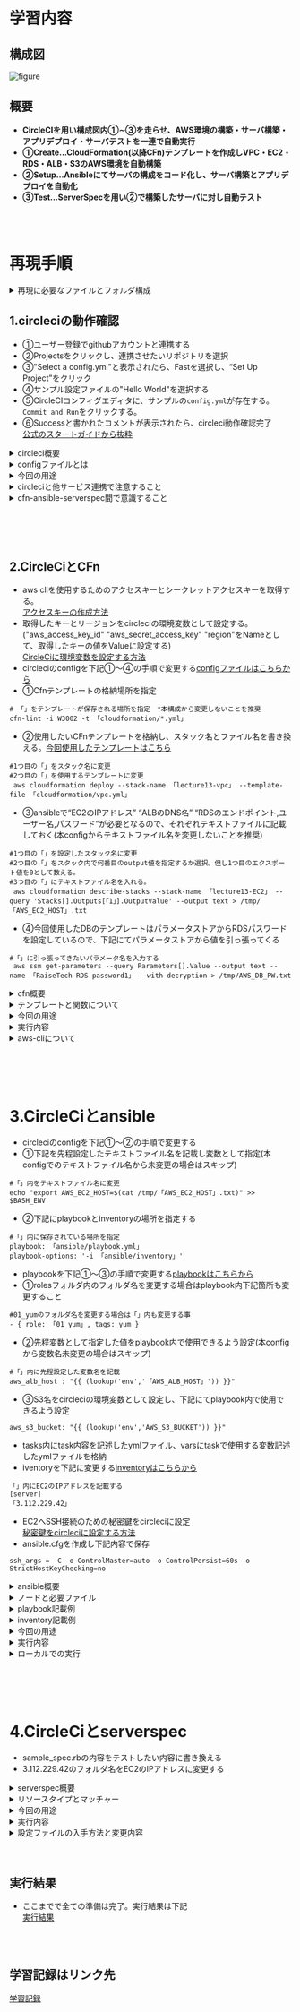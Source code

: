 # 学習内容
## 構成図
![figure](image/figure.png)

## **概要**
- **CircleCIを用い構成図内①∼③を走らせ、AWS環境の構築・サーバ構築・アプリデプロイ・サーバテストを一連で自動実行**
- **①Create…CloudFormation(以降CFn)テンプレートを作成しVPC・EC2・RDS・ALB・S3のAWS環境を自動構築**
- **②Setup…Ansibleにてサーバの構成をコード化し、サーバ構築とアプリデプロイを自動化**
- **③Test…ServerSpecを用い②で構築したサーバに対し自動テスト**

<br>
<br>

# 再現手順

<details><summary>再現に必要なファイルとフォルダ構成</summary>

![directory](image/directory.png)

</details>

## 1.circleciの動作確認
- ①ユーザー登録でgithubアカウントと連携する
- ②Projectsをクリックし、連携させたいリポジトリを選択
- ③"Select a config.yml"と表示されたら、Fastを選択し、“Set Up Project”をクリック
- ④サンプル設定ファイルの"Hello World"を選択する
- ⑤CircleCIコンフィグエディタに、サンプルの`config.yml`が存在する。`Commit and Run`をクリックする。
- ⑥Successと書かれたコメントが表示されたら、circleci動作確認完了  
[公式のスタートガイドから抜粋](https://circleci.com/docs/ja/getting-started/)

<details><summary>circleci概要</summary>

- CircleCiはCI/CDツールの1種である。  
- CI(継続的インティグレーション)とはアプリやインフラのソースコードのテストを自動化し、これを継続的に実行すること。
- CD(継続的デリバリー)とは各環境へのデプロイ作業を自動化し、これを継続的に実行すること。
- CircleCiはソースコードのバージョン管理ができるgithubと連携できる
- これらからソースコードのバージョン管理/テスト/各サーバーへのデプロイを自動で行えることで、開発に集中できる

</details>



<details><summary>configファイルとは</summary>

- CircleCiで行うことは.circleci/config.ymlに記載し、このファイル内容をCircleCiが実行する。
- 下記はcircleci/config.ymlの抜粋
- "version"とはCircleCIのバージョンのことである
- "orbs"とはCircleCIの機能や設定を利用するためのパッケージであり(orbs一覧は公式にて)、これによりconfigファイル内で特定の設定(jobを実行する環境)として利用できる。(上記config.ymlでは"circleci/python@2.0.3"という"orbs"を"python"と命名している。)
- "job"とはCircleCiで実行される単一のタスクで"step"の集合体であり、上記では"cfn-lint"と命名した"job"で"checkout","run"×2が"step"にあたる
- "executor"とは"job"の実行環境を指定するものであり、上記では"orbs"で"python"と命名した設定を呼び出している

<div>

```
version: 2.1

orbs:
  python: circleci/python@2.0.3

jobs:
  cfn-lint:
    executor: python/default
    steps:
      - checkout
      - run: pip install cfn-lint
      - run:
          name: run cfn-lint
          command: |
            cfn-lint -i W3002 -t cloudformation/*.yml
```

</div>
</details>

<details><summary>今回の用途</summary>

- AWS環境を自動構築(CloudFormation)、アプリデプロイのためEC2を自動環境設定(ansible)、EC2の環境設定を自動テスト(serverspec)、これらのソースコードをgithubへプッシュのみし一連で行うことを可能にする
- これで開発作業に集中できる環境を作る

</details>


<details><summary>circleciと他サービス連携で注意すること</summary>

- 構成図の自動化は下記図の流れで実行される
![circleci1](image/13_circleci1.png)
- 注目は下図であり、circleciがcfn,Ansible,serverspecに指示を出し、それぞれを動かしている。
- つまりcircleciが仮想のサーバーとして指示を出すため、通常AWS使用の際に必要なパスワード,SSH接続時に必要なIPアドレスと秘密鍵等をcircleciに持たせることが必要(詳しくは手順の中で説明)
- ローカルからリポジトリへプッシュしたファイルの情報以外はcircleciが持っていないことを意識すること。
![circleci2](image/13_circleci2.png)
- またcircleciが仮想のサーバーとなりansibleを起動させEC2へ指示を出すことから、下記の関係性にも意識すること(ノードについての詳細はansibleの項目参照)
![circleci3](image/13_circleci3.png)

</details>


<details><summary>cfn-ansible-serverspec間で意識すること</summary>

- 図①～③の順で実行され、主にansible(EC2の環境設定)ではcfnで構築されたRDSやALBの情報を基にサンプルアプリの設定ファイルを書き換える。
- つまりCloudFormationで構築されたリソースで必要な情報であるRDSのエンドポイントやALBのDNS名はansibleに受け渡す必要がある(詳細は手順の中で説明)
![circleci2](image/13_circleci2.png)

</details>



<br>
<br>
<br>
<br>

## 2.CircleCiとCFn
- aws cliを使用するためのアクセスキーとシークレットアクセスキーを取得する。  
[アクセスキーの作成方法](https://acorn-blog.tech/aws-access-key/)  
- 取得したキーとリージョンをcircleciの環境変数として設定する。("aws_access_key_id" "aws_secret_access_key" "region"をNameとして、取得したキーの値をValueに設定する)  
[CircleCiに環境変数を設定する方法](https://qiita.com/ashketcham/items/ea211040c841cbf81200) 
- circleciのconfigを下記①～④の手順で変更する[configファイルはこちらから](./.circleci/config.yml)
- ①Cfnテンプレートの格納場所を指定
```
# 「」をテンプレートが保存される場所を指定　*本構成から変更しないことを推奨
cfn-lint -i W3002 -t 「cloudformation/*.yml」
```
- ②使用したいCFnテンプレートを格納し、スタック名とファイル名を書き換える。[今回使用したテンプレートはこちら](./cloudformation)
```
#1つ目の「」をスタック名に変更
#2つ目の「」を使用するテンプレートに変更
 aws cloudformation deploy --stack-name 「lecture13-vpc」 --template-file 「cloudformation/vpc.yml」
```
- ③ansibleで“EC2のIPアドレス” “ALBのDNS名” “RDSのエンドポイント,ユーザー名,パスワード”が必要となるので、それぞれテキストファイルに記載しておく(本configからテキストファイル名を変更しないことを推奨)
```
#1つ目の「」を設定したスタック名に変更
#2つ目の「」をスタック内で何番目のoutput値を指定するか選択。但し1つ目のエクスポート値を0として数える。
#3つ目の「」にテキストファイル名を入れる。
 aws cloudformation describe-stacks --stack-name 「lecture13-EC2」 --query 'Stacks[].Outputs[「1」].OutputValue' --output text > /tmp/「AWS_EC2_HOST」.txt
```
- ④今回使用したDBのテンプレートはパラメータストアからRDSパスワードを設定しているので、下記にてパラメータストアから値を引っ張ってくる
```
#「」に引っ張ってきたいパラメータ名を入力する
 aws ssm get-parameters --query Parameters[].Value --output text --name 「RaiseTech-RDS-password1」 --with-decryption > /tmp/AWS_DB_PW.txt
```

<details><summary>cfn概要</summary>

- cfnはインフラを自動化するために必要なIaC(Infrastructure as code)を行えるAWSのサービス。
- IaC(Infrastructure as code)とはインフラをコード化すること。
- インフラ自動化のメリットは、手動構築と比較し工数が少ない/再現性が高い/バージョン管理が容易なことが挙げられる
- リソース構築内容を定義するファイルをテンプレートと呼び、複数のリソースの依存関係もテンプレートに記述される。
- テンプレートを利用しcfnによりプロビジョニングされたリソースの集合体をスタックと呼ぶ。

</details>

<details><summary>テンプレートと関数について</summary>

- 以下を参考にテンプレートを作成した  
[VPC,EC2](https://aws.taf-jp.com/blog/72288#AWS_CloudFormation_%E3%81%A7_EC2_%E3%82%92%E6%A7%8B%E7%AF%89%E3%81%97%E3%81%A6%E3%81%BF%E3%82%88%E3%81%86)  
[RDS](https://cloud5.jp/cf-rds/)  
[ALB](https://cloud5.jp/cf-alb/)  
[S3](https://cloud5.jp/cf-s3/)  

- 主にSub/Ref/ImportValue/GetAtt関数を使用した
- Sub関数はテンプレート内で文字列の中に変数を埋め込むために使用する。

```
Parameters:
  NameBase:
    Description: this is base name.
    Type: String
    Default: "practice"
～～～～～～～～～～～～～～～～～～
Resources:
  MyRDSSubnetGroup:
    Type: AWS::RDS::DBSubnetGroup
    Properties:
      DBSubnetGroupName: !Sub "${NameBase}-SubnetGroup"  #parametersで定義したNameBaseの値を代入

```

- Ref関数はテンプレート内のリソースやパラメータを参照するために使用する。以下①②で説明
- ①リソースを参照する場合の戻り値は大きく2つで、物理ID or 名前である。どの値を返すかは下記公式からリソースを選択し戻り値セクションを参照
[リソース及びプロパティタイプ](https://docs.aws.amazon.com/ja_jp/AWSCloudFormation/latest/UserGuide/aws-template-resource-type-ref.html)

```
Resources:
  MyEC2:
    Type: AWS::EC2::Instance
    Properties:
～～～～～～～～～～～～～～～～～～
Outputs:
  MyEC2:
    Value: !Ref MyEC2  #この場合の戻り値は物理ID
    Export:
      Name: !Sub "${NameBase}-EC2-ID"


```

```
Resources:
  MyS3:
    Type: AWS::S3::Bucket
    Properties:
～～～～～～～～～～～～～～～～～～
Outputs:
  MyS3:
    Value: !Ref MyS3  #この場合の戻り値は名前
    Export:
      Name: !Sub "${NameBase}-s3-name"


```

- ②リソースのパラメータを参照する場合の戻り値は様々である。どの値を返すかは①と同様に公式の戻り値セクションを参照
[リソース及びプロパティタイプ](https://docs.aws.amazon.com/ja_jp/AWSCloudFormation/latest/UserGuide/aws-template-resource-type-ref.html)

```
Resources:
  MyPublicSubnet1:
    Type: AWS::EC2::Subnet
    Properties:
～～～～～～～～～～～～～～～～～～
Outputs:
  MyPublicSubnet1:
   Value: !Ref MyPublicSubnet1　#この場合の戻り値はsubnetの物理ID
   Export:
     Name: !Sub "${NameBase}-MyPublicSubnet1-ID"
```

- ImportValue関数は別スタックからエクスポートされている名前や値を参照する場合に使用する
```
Resources:
  MyRDSSubnetGroup:
    Type: AWS::RDS::DBSubnetGroup
    Properties:
      DBSubnetGroupDescription: "RDSSubnetGroup"
      DBSubnetGroupName: !Sub "${NameBase}-SubnetGroup"
      SubnetIds:
        - !ImportValue RaiseTech-MyPrivateSubnet1-ID  #サブネットを作成した別のスタックでSubnet-IDをエクスポートし、ImportValueで参照している

```

- GetAtt関数はリソースの特定の情報を取得するために使用する。リソースに対し参照できる値は上記と同様に公式の戻り値セクションを参照
[リソース及びプロパティタイプ](https://docs.aws.amazon.com/ja_jp/AWSCloudFormation/latest/UserGuide/aws-template-resource-type-ref.html)

```
Resources:
  MyEC2:
    Type: AWS::EC2::Instance
    Properties:

Outputs:
  EC2PublicIP:
    Value: !GetAtt MyEC2.PublicIp  #MyEC2.PublicIpを指定することでEC2のパブリックアドレスを参照できる
    Export:
      Name: !Sub "${NameBase}-EC2-PublicIP"
```



</details>

<details><summary>今回の用途</summary>

- VPC,EC2,RDS,ALB,S3でのAWS環境を自動構築する。

</details>


<details><summary>実行内容</summary>

- cfnで実行するjobはcfnテンプレートのコードチェックとデプロイ(circleci/configより抜粋)

<dev>

```
  cfn-lint:
    executor: python/default
    steps:
      - checkout
      - run: pip install cfn-lint
      - run:
          name: run cfn-lint
          command: |
            cfn-lint -i W3002 -t cloudformation/*.yml

  cfn-execute:
    executor: aws-cli/default
    steps:
      - checkout
      - aws-cli/setup:
          aws_access_key_id: AWS_ACCESS_KEY_ID
          aws_secret_access_key: AWS_SECRET_ACCESS_KEY
          region: AWS_DEFAULT_REGION
      - run:
          name: deploy Cloudformation
          command: |
            aws cloudformation deploy --stack-name lecture13-vpc --template-file cloudformation/vpc.yml
       　　　～～～～～～～～～～.
            aws cloudformation describe-stacks --stack-name lecture13-ALB --query 'Stacks[].Outputs[0].OutputValue' --output text > /tmp/AWS_ALB_HOST.txt
　　　　　　～～～～～～～～～～
            aws ssm get-parameters --query Parameters[].Value --output text --name RaiseTech-RDS-password1 --with-decryption > /tmp/AWS_DB_PW.txt
      - persist_to_workspace:
          root: /tmp
          paths: AWS*
```
</dev>
</details>


<details><summary>aws-cliについて</summary>

- 今回はaws cliというawsをコマンドラインで操作するためのツールをcircleci上で使用する。
- aws cliを使用するにはアクセスキーとシークレットアクセスキーが必要であり、事前に環境変数としてCircleCiに設定している(上記configではリージョンも事前に設定)  
- 下記部分の"："以降の文字列がconfig内の環境変数である

<dev>

```
aws_access_key_id: AWS_ACCESS_KEY_ID
aws_secret_access_key: AWS_SECRET_ACCESS_KEY
region: AWS_DEFAULT_REGION
```

</dev>

</details>


<br>
<br>
<br>
<br>



# 3.CircleCiとansible
- circleciのconfigを下記①～②の手順で変更する
- ①下記を先程設定したテキストファイル名を記載し変数として指定(本configでのテキストファイル名から未変更の場合はスキップ)
```
#「」内をテキストファイル名に変更
echo "export AWS_EC2_HOST=$(cat /tmp/「AWS_EC2_HOST」.txt)" >> $BASH_ENV
```
- ②下記にplaybookとinventoryの場所を指定する
```
#「」内に保存されている場所を指定
playbook: 「ansible/playbook.yml」
playbook-options: '-i 「ansible/inventory」'
```
- playbookを下記①～③の手順で変更する[playbookはこちらから](./.circleci/config.yml)
- ①rolesフォルダ内のフォルダ名を変更する場合はplaybook内下記箇所も変更すること
```
#01_yumのフォルダ名を変更する場合は「」内も変更する事
- { role: 「01_yum」, tags: yum }
```
- ②先程変数として指定した値をplaybook内で使用できるよう設定(本configから変数名未変更の場合はスキップ)
```
#「」内に先程設定した変数名を記載
aws_alb_host : "{{ (lookup('env','「AWS_ALB_HOST」')) }}"
```
- ③S3名をcircleciの環境変数として設定し、下記にてplaybook内で使用できるよう設定
```
aws_s3_bucket: "{{ (lookup('env','AWS_S3_BUCKET')) }}"
```
- tasks内にtask内容を記述したymlファイル、varsにtaskで使用する変数記述したymlファイルを格納
- iventoryを下記に変更する[inventoryはこちらから](./.circleci/inventory)
```
「」内にEC2のIPアドレスを記載する
[server]
「3.112.229.42」
```
- EC2へSSH接続のための秘密鍵をcircleciに設定  
[秘密鍵をcircleciに設定する方法](https://qiita.com/takuyama/items/4dfebb15bd9408dd92ee)
- ansible.cfgを作成し下記内容で保存
```
ssh_args = -C -o ControlMaster=auto -o ControlPersist=60s -o StrictHostKeyChecking=no
```

<details><summary>ansible概要</summary>

- ansibleは構成管理ツールの1種である。
- 構成管理ツールとは管理対象サーバーの設定/構成ファイルをコードで定義し、定義内容と異なる場合は予め定義した設定/構成に変更するものである。(例えばrailsはversion 7.0.4と定義すると、異なるversionの場合は7.0.4に自動で変更する)
- これにより手動のコマンド操作でサーバを設定/構成することが不要、自動で何度行っても同じ設定/構成となる。
- 何度行っても設定/構成が同じになることを冪等性(べきとうせい)と呼ぶ。

</details>

<details><summary>ノードと必要ファイル</summary>

- コントロールノード(Control node)…………設定/構成ファイルを基に指示を出すサーバー
- 管理対象ノード(Managed node)…………コントロールノードから指示を受け、設定/構成ファイルを基に管理されるサーバー
- イベントリ(iventory)…………管理対象ノードを指定するファイル、IPアドレスを記載する。
- プレイブック(playbook)…………管理対象ノードに対する設定/構成を記述するファイル
![ansible1](image/13_ansible1.png)

</details>

<details><summary>playbook記載例</summary>

- モジュール(module)…………playbookを構成する最小単位のこと。例として管理ノード上で指定したシェルコマンドを実行するshellmodule、管理ノード上のサービスを制御するsystemdmodule等がある
- タスク(task)…………moduleのパラメーターに値を設定し実行可能となったもの。taskには固有のtask名を設定する
- プレイ(play)…………1つ以上のタスクを並べ、管理対象ノードと変数等を加えたものをプレイと呼ぶ。  
[playbookの基本](https://zenn.dev/y_mrok/books/ansible-no-tsukaikata/viewer/chapter8)
- Playbookの記述例を下記に示す

<div>

```
- name: Setup nginx server   　#play名
  hosts:  　#どのサーバーに対して実行するか。serversをイベントリファイルで定義
    - servers
  tasks:
    - name: check nginx install　 　#task名(タスク1)
  　　shell: bash -lc "nginx -v"  　#shellmoduleを使用しnignxがインストールされているか確認
  　　register: check_nginx_installed　　#タスク1の結果を"check_nginx_installed"と登録

　　- name: nginx install  #task名(タスク2)
  　　shell: bash -lc "amazon-linux-extras install -y nginx1"　　#shellmoduleを使用しnignxをインストール
  　　when: check_nginx_installed is failed　　#タスク1の結果である"check_nginx_installed"が"no"、つまりインストールされていない場合のみタスク2を行う

　　- name: start nginx #task名(タスク3)
  　　systemd:　　#systemdmoduleを使用しnignxを起動させている
    　　name: nginx
    　　state: started
```

</div>

</details>

<details><summary>inventory記載例</summary>

- 基本的には管理対象ノードを指定するファイルである
- その他定義をすることもでき、今回はSSH接続時のユーザーとrootユーザー権限を使用する場合の定義を追加
- その他詳細は下記  
[inventoryの基本](https://zenn.dev/y_mrok/books/ansible-no-tsukaikata/viewer/chapter5)
- 下記に今回のinventoryを示す

<div>

```
[server]
3.112.229.42　#接続するEC2のIPアドレス
[server:vars]
ansible_user=ec2-user　#SSH接続する際のユーザー
ansible_become_user=root  #ルート権限を使う際の定義。playbook内「become: yes」と入力することでルート権限できる。使用例は01_yum内のmain.yml参照
```

</div>

</details>


<details><summary>今回の用途</summary>

- cfnで作成したEC2を管理対象ノードとし、自動でアプリをデプロイできるよう設定する。

</details>

<details><summary>実行内容</summary>

- ansibleで実行するjobはcfnでのエクスポート値の取込み、circleciサーバへansibleインストール、playbookの実行である(circleci/configより抜粋)
```
-   ansible-execute:
    executor: ansible/default
    steps:
      - checkout
      - attach_workspace:
          at: /tmp
      - run:
          name: set-env-vars
          command: |
            echo "export AWS_EC2_HOST=$(cat /tmp/AWS_EC2_HOST.txt)" >> $BASH_ENV
            ～～～～～～～～～～
      - ansible/install:
          version: 2.10.7
      - ansible/playbook:
          playbook: ansible/playbook.yml
          playbook-options: '-i ansible/inventory'
```

</details>

<details><summary>ローカルでの実行</summary>

- CircleCiからansibleを起動できる段階となったが、ローカルから管理対象ノードへ指示を出せるかを確認することをオススメする
- いきなりcircleciでansibleを実行すると、ansible側の問題かcircleci側の問題であるか分からなくなるため  
[ローカルからansible実行](https://qiita.com/tx2/items/ff8d27ff479754bbc4cc)

</details>

<br>
<br>
<br>
<br>


# 4.CircleCiとserverspec
- sample_spec.rbの内容をテストしたい内容に書き換える
- 3.112.229.42のフォルダ名をEC2のIPアドレスに変更する

<details><summary>serverspec概要</summary>

- serverspecはテスト自動化ツールの1種である。
- テストコードはリソースタイプとマッチャーので記述される。
```
describe リソースタイプ(テスト対象) do
  it { マッチャー }
end
```

</details>

<details><summary>リソースタイプとマッチャー</summary>

- リソースタイプはテストする対象のリソースを指定、マッチャーはリソースへ期待する状態を指定する。以下一例
- 全てのリソースタイプは下記公式にて  
[公式(リソースタイプ)](https://serverspec.org/resource_types.html)


| リソースタイプ | 説明                                         |
|:--|:--|
| `command`      | コマンドの実行結果をテスト                   |
| `file`         | ファイルの存在,内容,権限等をテスト           |
| `package`      | 指定のパッケージのインストール有無をテスト |
| `port`         | 特定のポートがリスニング状態であるかをテスト         |
| `service`      | 指定のサービスが実行中であるかをテスト        |

| マッチャー      | 説明                                        |
|:--|:--|
| `contain`       | ファイルが指定の文字列を含む      |
| `be_installed`  | パッケージがインストールされていることを確認      |
| `be_running`    | サービスやプロセスが実行中であることを確認        |
| `be_enabled`    | サービスが有効化されていることを確認             |
| `be_listening`  | ポートがリスニング状態であることを確認            |
| `be_owned_by`   | ファイルが特定のユーザーに所有されていることを確認  |

</details>

<details><summary>今回の用途</summary>

- ansibleで設定したEC2が正しく環境設定できているか自動でテストする。

</details>

<details><summary>実行内容</summary>

- serverspecで実行するjobは下記。serverspecのテストに必要な依存関係のインストール、テストの実行である(configファイルより抜粋)

<dev>

```
  serverspec-execute:
    executor: ruby/default
    steps:
      - checkout
      - ruby/install:
          version: '3.1.2'
      - ruby/install-deps:
          app-dir: serverspec
      - run:
          name: execute serverspec
          command: |
            cd serverspec
            bundle exec rake spec
```

</dev>

</details>


<details><summary>設定ファイルの入手方法と変更内容</summary>

- 設定ファイルのネットからの入手方法は下記  
[serverspecでの設定ファイル入手方法](https://hitolog.blog/2021/10/14/serverspec/)
- しかしcircleciでの実行では"~/.ssh/config"での秘密鍵のパスを指定できないが、ansible実行時に事前に秘密鍵を登録しているので問題無し
- "~/.ssh/config"で設定できていない"User"と“HostName”は個々で設定する必要がある
- "User"はspec_helper.rb内の"user"の値を下記の様に書き換える

<dev>

```
require 'serverspec'
require 'net/ssh'

～～～～～～～～～～

options[:user] ||= "ec2-user"

～～～～～～～～～～
```

</dev>

- 上記リンク先に「Serverspecはテストを実行する時specディレクトリ配下のディレクトリをテスト対象サーバとします」とある。
- ここから“HostName”はspecディレクトリ配下のディレクトリ名をテスト対象サーバーのIPアドレスに書き換えることで解決する。  

</details>

<br>
<br>

## 実行結果
- ここまでで全ての準備は完了。実行結果は下記  
[実行結果](./lecture13.md)

<br>
<br>

## 学習記録はリンク先
[学習記録](./study-record.md)


